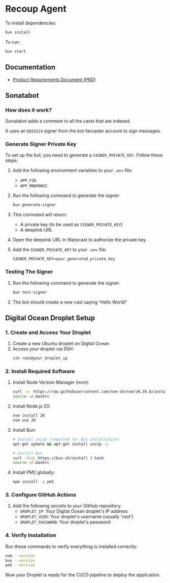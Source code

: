# Recoup Agent

To install dependencies:

```bash
bun install
```

To run:

```bash
bun start
```

## Documentation

- [Product Requirements Document (PRD)](./requirements.txt)

## Sonatabot

### How does it work?

Sonatabot adds a comment to all the casts that are indexed.

It uses an `ED25519` signer from the bot farcaster account to sign messages.

### Generate Signer Private Key

To set up the bot, you need to generate a `SIGNER_PRIVATE_KEY`. Follow these steps:

1. Add the following environment variables to your `.env` file:

   - `APP_FID`
   - `APP_MNEMONIC`

2. Run the following command to generate the signer:

   ```bash
   bun generate-signer
   ```

3. This command will return:

   - A private key (to be used as `SIGNER_PRIVATE_KEY`)
   - A deeplink URL

4. Open the deeplink URL in Warpcast to authorize the private key.

5. Add the `SIGNER_PRIVATE_KEY` to your `.env` file:

   ```
   SIGNER_PRIVATE_KEY=your_generated_private_key
   ```

### Testing The Signer

1. Run the following command to generate the signer:

   ```bash
   bun test-signer
   ```

2. The bot should create a new cast saying 'Hello World!'

## Digital Ocean Droplet Setup

### 1. Create and Access Your Droplet

1. Create a new Ubuntu droplet on Digital Ocean
2. Access your droplet via SSH:
   ```bash
   ssh root@your_droplet_ip
   ```

### 2. Install Required Software

1. Install Node Version Manager (nvm):

   ```bash
   curl -o- https://raw.githubusercontent.com/nvm-sh/nvm/v0.39.0/install.sh | bash
   source ~/.bashrc
   ```

2. Install Node.js 20:

   ```bash
   nvm install 20
   nvm use 20
   ```

3. Install Bun:

   ```bash
   # Install unzip (required for Bun installation)
   apt-get update && apt-get install unzip -y

   # Install Bun
   curl -fsSL https://bun.sh/install | bash
   source ~/.bashrc
   ```

4. Install PM2 globally:
   ```bash
   npm install -g pm2
   ```

### 3. Configure GitHub Actions

1. Add the following secrets to your GitHub repository:
   - `DROPLET_IP`: Your Digital Ocean droplet's IP address
   - `DROPLET_USER`: Your droplet's username (usually 'root')
   - `DROPLET_PASSWORD`: Your droplet's password

### 4. Verify Installation

Run these commands to verify everything is installed correctly:

```bash
nvm --version
bun --version
pm2 --version
```

Now your Droplet is ready for the CI/CD pipeline to deploy the application.
